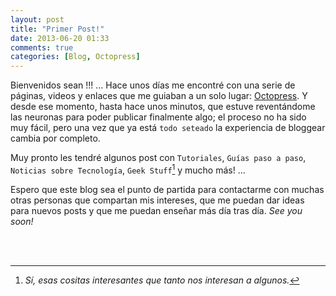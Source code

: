 ```yaml
---
layout: post
title: "Primer Post!"
date: 2013-06-20 01:33
comments: true
categories: [Blog, Octopress]
---
```


Bienvenidos sean !!! … Hace unos días me encontré con una serie de páginas, videos y enlaces que me guiaban a un solo lugar: [Octopress][url-oct]. Y desde ese momento, hasta hace unos minutos, que estuve reventándome las neuronas para poder publicar finalmente algo; el proceso no ha sido muy fácil, pero una vez que ya está `todo seteado` la experiencia de bloggear cambia por completo.

<!-- more -->

Muy pronto les tendré algunos post con `Tutoriales`, `Guías paso a paso`, `Noticias sobre Tecnología`, `Geek Stuff`[^1] y mucho más! … 

Espero que este blog sea el punto de partida para contactarme con muchas otras personas que compartan mis intereses, que me puedan dar ideas para nuevos posts y que me puedan enseñar más día tras día. _See you soon!_

<br></br>

[url-oct]: http://octopress.org "A blogging framework for hackers"

[^1]: *Sí, esas cositas interesantes que tanto nos interesan a algunos.*